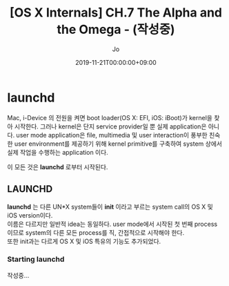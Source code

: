 ﻿---
layout: post
title: "[OS X Internals] CH.7 The Alpha and the Omega - (작성중)"
date: 2019-11-21T00:00:00+09:00
author: Jo
categories: mac-os-x
tags: osx internals launchd
cover: "/assets/instacode.png"
---

# launchd

Mac, i-Device 의 전원을 켜면 boot loader\(OS X: EFI, iOS: iBoot\)가 kernel을 찾아 시작한다. 그러나 kernel은 단지 service provider일 뿐 실제 application은 아니다. user mode application은 file, multimedia 및 user interaction이 풍부한 친숙한 user environment를 제공하기 위해 kernel primitive를 구축하여 system 상에서 실제 작업을 수행하는 application 이다.

이 모든 것은 **launchd** 로부터 시작된다.



## LAUNCHD

**launchd** 는 다른 UN\*X system들이 **init** 이라고 부르는 system call의 OS X 및 iOS version이다.   
이름은 다르지만 일반적 idea는 동일하다. user mode에서 시작된 첫 번째 process 이므로 system의 다른 모든 process를 직, 간접적으로 시작해야 한다.   
또한 init과는 다르게 OS X 및 iOS 특유의 기능도 추가되었다.



### Starting launchd

작성중...



